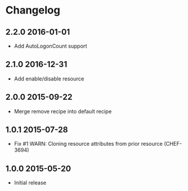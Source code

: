 # Changelog

## 2.2.0 2016-01-01

- Add AutoLogonCount support 

## 2.1.0 2016-12-31

- Add enable/disable resource

## 2.0.0 2015-09-22

- Merge remove recipe into default recipe

## 1.0.1 2015-07-28

- Fix #1 WARN: Cloning resource attributes from prior resource (CHEF-3694)

## 1.0.0 2015-05-20

- Initial release
